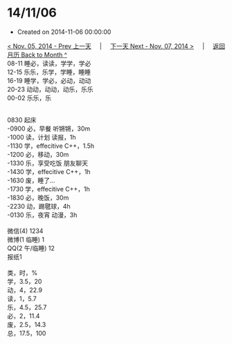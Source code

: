 # 14/11/06

- Created on 2014-11-06 00:00:00

[< Nov. 05, 2014 - Prev 上一天](_archived/lifelogs/2014/11/d05.md) &nbsp; &nbsp; | &nbsp; &nbsp; [下一天 Next - Nov. 07, 2014 >](_archived/lifelogs/2014/11/d07.md) &nbsp; &nbsp; |  &nbsp; &nbsp; [返回月历 Back to Month ^](_archived/lifelogs/2014/11/index.md)
<br/>08-11 睡必，读读，学学，学必<br/>12-15 乐乐，乐学，学睡，睡睡<br/>16-19 睡学，学必，必动，动动<br/>20-23 动动，动动，动乐，乐乐<br/>00-02 乐乐，乐<div><br/></div>0830 起床<br/>-0900 必，早餐 听锵锵，30m<br/>-1000 读，计划 读报，1h<br/>-1130 学，effecitive C++，1.5h<br/>-1200 必，移动，30m<br/>-1330 乐，享受吃饭 朋友聊天<br/>-1430 学，effecitive C++，1h<br/>-1630 废，睡了…<br/>-1730 学，effecitive C++，1h<br/>-1830 必，晚饭，30m<br/>-2230 动，踢毽球，4h<br/>-0130 乐，夜宵 动漫，3h<div><br/></div>微信(4) 1234<br/>微博(1 临睡) 1<br/>QQ(2 午/临睡) 12<br/>报纸1<div><br/></div>类，时，%<br/>学，3.5，20<br/>动，4，22.9</div><div>读，1，5.7<br/>乐，4.5，25.7<br/>必，2，11.4<br/>废，2.5，14.3<br/>总，17.5，100</div>
